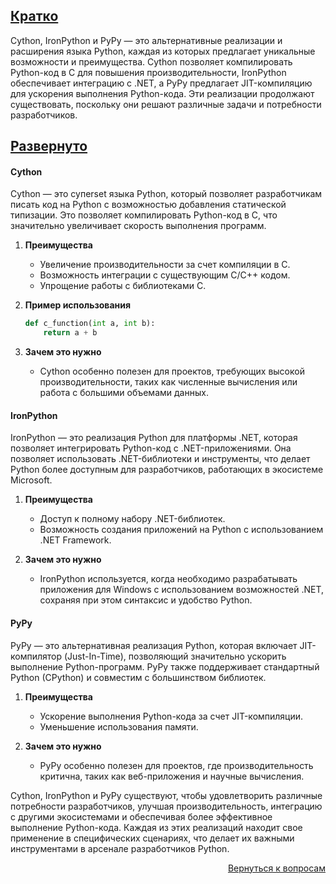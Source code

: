 ## <u>Кратко</u>

Cython, IronPython и PyPy — это альтернативные реализации и расширения языка Python, каждая из которых предлагает
уникальные возможности и преимущества. Cython позволяет компилировать Python-код в C для повышения производительности,
IronPython обеспечивает интеграцию с .NET, а PyPy предлагает JIT-компиляцию для ускорения выполнения Python-кода. Эти
реализации продолжают существовать, поскольку они решают различные задачи и потребности разработчиков.

## <u>Развернуто</u>

#### **Cython**

Cython — это супerset языка Python, который позволяет разработчикам писать код на Python с возможностью добавления
статической типизации. Это позволяет компилировать Python-код в C, что значительно увеличивает скорость выполнения
программ.

1. **Преимущества**
    - Увеличение производительности за счет компиляции в C.
    - Возможность интеграции с существующим C/C++ кодом.
    - Упрощение работы с библиотеками C.

2. **Пример использования**
    ```python
    def c_function(int a, int b):
        return a + b
    ```

3. **Зачем это нужно**
    - Cython особенно полезен для проектов, требующих высокой производительности, таких как численные вычисления или
      работа с большими объемами данных.

#### **IronPython**

IronPython — это реализация Python для платформы .NET, которая позволяет интегрировать Python-код с .NET-приложениями.
Она позволяет использовать .NET-библиотеки и инструменты, что делает Python более доступным для разработчиков,
работающих в экосистеме Microsoft.

1. **Преимущества**
    - Доступ к полному набору .NET-библиотек.
    - Возможность создания приложений на Python с использованием .NET Framework.

2. **Зачем это нужно**
    - IronPython используется, когда необходимо разрабатывать приложения для Windows с использованием
      возможностей .NET, сохраняя при этом синтаксис и удобство Python.

#### **PyPy**

PyPy — это альтернативная реализация Python, которая включает JIT-компилятор (Just-In-Time), позволяющий значительно
ускорить выполнение Python-программ. PyPy также поддерживает стандартный Python (CPython) и совместим с большинством
библиотек.

1. **Преимущества**
    - Ускорение выполнения Python-кода за счет JIT-компиляции.
    - Уменьшение использования памяти.

2. **Зачем это нужно**
    - PyPy особенно полезен для проектов, где производительность критична, таких как веб-приложения
      и научные вычисления.

Cython, IronPython и PyPy существуют, чтобы удовлетворить различные потребности разработчиков, улучшая
производительность, интеграцию с другими экосистемами и обеспечивая более эффективное выполнение Python-кода. Каждая
из этих реализаций находит свое применение в специфических сценариях, что делает их важными инструментами в арсенале
разработчиков Python.

<div align="right">

[Вернуться к вопросам](../Вопросы.md)

</div>
